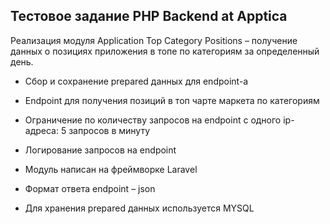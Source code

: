## Тестовое задание PHP Backend at Apptica
Реализация модуля Application Top Category Positions – получение данных о позициях приложения в топе по категориям за определенный день.

- Сбор и сохранение prepared данных для endpoint-а
- Endpoint для получения позиций в топ чарте маркета по категориям
- Ограничение по количеству запросов на endpoint с одного ip-адреса: 5 запросов в минуту
- Логирование запросов на endpoint

- Модуль написан на фреймворке Laravel
- Формат ответа endpoint – json
- Для хранения prepared данных используется MYSQL
